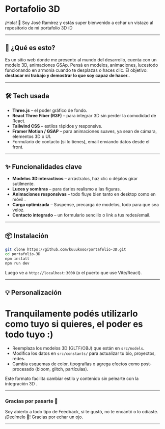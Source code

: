 # Portafolio 3D

¡Hola! 👋 Soy José Ramírez y estás super bienvenido a echar un vistazo al repositorio de mi portafolio 3D :D

---

## 🚀 ¿Qué es esto?

Es un sitio web donde me presento al mundo del desarrollo, cuenta con un modelo 3D, animaciones GSAp. Pensá en modelos, animaciones, lucestodo funcionando en armonía cuando te desplazas o haces clic. El objetivo: **destacar mi trabajo y demostrar lo que soy capaz de hacer.**.

---

## 🛠 Tech usada

* **Three.js** – el poder gráfico de fondo.
* **React Three Fiber (R3F)** – para integrar 3D sin perder la comodidad de React.
* **Tailwind CSS** – estilos rápidos y responsive.
* **Framer Motion / GSAP** – para animaciones suaves, ya sean de cámara, elementos 3D o UI.
* Formulario de contacto (si lo tienes), email enviando datos desde el front.

---

## ✨ Funcionalidades clave

* **Modelos 3D interactivos** – arrástralos, haz clic o déjalos girar sutilmente.
* **Luces y sombras** – para darles realismo a las figuras.
* **Animaciones responsivas** – todo fluye bien tanto en desktop como en móvil .
* **Carga optimizada** – Suspense, precarga de modelos, todo para que sea veloz.
* **Contacto integrado** – un formulario sencillo o link a tus redes/email.

---

## 📦 Instalación

```bash
git clone https://github.com/kuuukooo/portafolio-3D.git
cd portafolio-3D
npm install
npm run dev
```

Luego ve a `http://localhost:3000` (o el puerto que use Vite/React).

---

## 💡 Personalización

# Tranquilamente podés utilizarlo como tuyo si quieres, el poder es todo tuyo :)

* Reemplaza los modelos 3D (GLTF/OBJ) que están en `src/models`.
* Modifica los datos en `src/constants/` para actualizar tu bio, proyectos, redes.
* Cambia esquemas de color, tipografías o agrega efectos como post-procesado (bloom, glitch, partículas).

Este formato facilita cambiar estilo y contenido sin pelearte con la integración 3D .

---


### Gracias por pasarte 🙏

Soy abierto a todo tipo de Feedback, si te gustó, no te encantó o lo odiaste. ¡Decímelo 🫰!
Gracias por echar un ojo.

---
